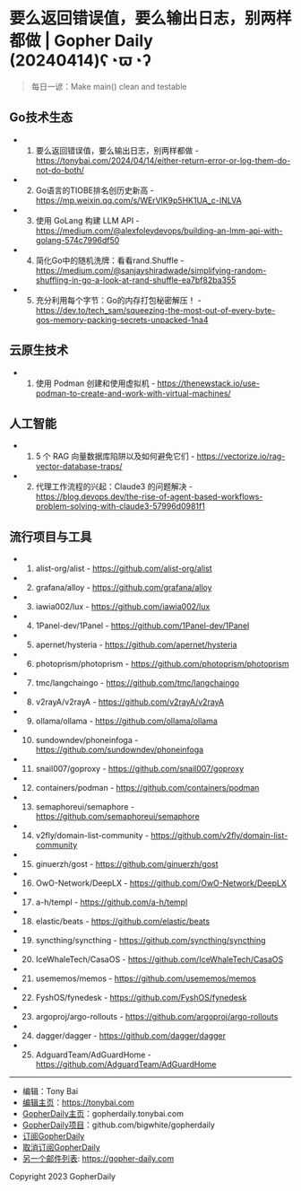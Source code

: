 # 要么返回错误值，要么输出日志，别两样都做 | Gopher Daily (20240414)ʕ◔ϖ◔ʔ

>每日一谚：Make main() clean and testable

## Go技术生态


- 1. 要么返回错误值，要么输出日志，别两样都做 - https://tonybai.com/2024/04/14/either-return-error-or-log-them-do-not-do-both/

- 2. Go语言的TIOBE排名创历史新高 - https://mp.weixin.qq.com/s/WErVlK9p5HK1UA_c-INLVA

- 3. 使用 GoLang 构建 LLM API - https://medium.com/@alexfoleydevops/building-an-lmm-api-with-golang-574c7996df50

- 4. 简化Go中的随机洗牌：看看rand.Shuffle - https://medium.com/@sanjayshiradwade/simplifying-random-shuffling-in-go-a-look-at-rand-shuffle-ea7bf82ba355

- 5. 充分利用每个字节：Go的内存打包秘密解压！ - https://dev.to/tech_sam/squeezing-the-most-out-of-every-byte-gos-memory-packing-secrets-unpacked-1na4


## 云原生技术


- 1. 使用 Podman 创建和使用虚拟机 - https://thenewstack.io/use-podman-to-create-and-work-with-virtual-machines/


## 人工智能


- 1. 5 个 RAG 向量数据库陷阱以及如何避免它们 - https://vectorize.io/rag-vector-database-traps/

- 2. 代理工作流程的兴起：Claude3 的问题解决 - https://blog.devops.dev/the-rise-of-agent-based-workflows-problem-solving-with-claude3-57996d0981f1


## 流行项目与工具


- 1. alist-org/alist - https://github.com/alist-org/alist

- 2. grafana/alloy - https://github.com/grafana/alloy

- 3. iawia002/lux - https://github.com/iawia002/lux

- 4. 1Panel-dev/1Panel - https://github.com/1Panel-dev/1Panel

- 5. apernet/hysteria - https://github.com/apernet/hysteria

- 6. photoprism/photoprism - https://github.com/photoprism/photoprism

- 7. tmc/langchaingo - https://github.com/tmc/langchaingo

- 8. v2rayA/v2rayA - https://github.com/v2rayA/v2rayA

- 9. ollama/ollama - https://github.com/ollama/ollama

- 10. sundowndev/phoneinfoga - https://github.com/sundowndev/phoneinfoga

- 11. snail007/goproxy - https://github.com/snail007/goproxy

- 12. containers/podman - https://github.com/containers/podman

- 13. semaphoreui/semaphore - https://github.com/semaphoreui/semaphore

- 14. v2fly/domain-list-community - https://github.com/v2fly/domain-list-community

- 15. ginuerzh/gost - https://github.com/ginuerzh/gost

- 16. OwO-Network/DeepLX - https://github.com/OwO-Network/DeepLX

- 17. a-h/templ - https://github.com/a-h/templ

- 18. elastic/beats - https://github.com/elastic/beats

- 19. syncthing/syncthing - https://github.com/syncthing/syncthing

- 20. IceWhaleTech/CasaOS - https://github.com/IceWhaleTech/CasaOS

- 21. usememos/memos - https://github.com/usememos/memos

- 22. FyshOS/fynedesk - https://github.com/FyshOS/fynedesk

- 23. argoproj/argo-rollouts - https://github.com/argoproj/argo-rollouts

- 24. dagger/dagger - https://github.com/dagger/dagger

- 25. AdguardTeam/AdGuardHome - https://github.com/AdguardTeam/AdGuardHome


----

- 编辑：Tony Bai
- [编辑主页](https://tonybai.com)：https://tonybai.com
- [GopherDaily主页](https://gopherdaily.tonybai.com)：gopherdaily.tonybai.com
- [GopherDaily项目](https://github.com/bigwhite/gopherdaily)：github.com/bigwhite/gopherdaily
- [订阅GopherDaily](https://gopherdaily.tonybai.com/subscribe)
- [取消订阅GopherDaily](https://gopherdaily.tonybai.com/unsubscribe)
- [另一个邮件列表](https://gopher-daily.com): https://gopher-daily.com

Copyright 2023 GopherDaily
